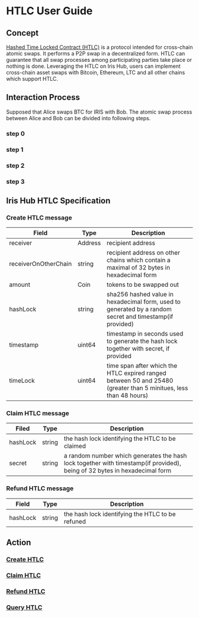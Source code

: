 # HTLC User Guide

## Concept

[Hashed Time Locked Contract (HTLC)]() is a protocol intended for cross-chain atomic swaps. It performs a P2P swap in a decentralized form. HTLC can guarantee that all swap processes among participating parties take place or nothing is done. Leveraging the HTLC on Iris Hub, users can implement cross-chain asset swaps with Bitcoin, Ethereum, LTC and all other chains which support HTLC.

## Interaction Process

Supposed that Alice swaps BTC for IRIS with Bob. The atomic swap process between Alice and Bob can be divided into following steps.

### step 0

### step 1

### step 2

### step 3


## Iris Hub HTLC Specification

### Create HTLC message

| **Field**       | **Type** | **Description**           |
|----------------|----------|------------------|
| receiver | Address | recipient address |
| receiverOnOtherChain | string | recipient address on other chains which contain a maximal of 32 bytes in hexadecimal form |
| amount | Coin | tokens to be swapped out |
| hashLock | string | sha256 hashed value in hexadecimal form, used to generated by a random secret and timestamp(if provided) |
| timestamp | uint64 | timestamp in seconds used to generate the hash lock together with secret, if provided|
| timeLock | uint64 | time span after which the HTLC expired ranged between 50 and 25480 (greater than 5 minitues, less than 48 hours) |

### Claim HTLC message

| **Filed**       | **Type** | **Description**           |
|----------------|----------|------------------|
| hashLock | string | the hash lock identifying the HTLC to be claimed |
| secret | string | a random number which generates the hash lock together with timestamp(if provided), being of 32 bytes in hexadecimal form |

### Refund HTLC message

| **Field**       | **Type** | **Description**           |
|----------------|----------|------------------|
| hashLock | string | the hash lock identifying the HTLC to be refuned |


## Action

### [Create HTLC]()
### [Claim HTLC]()
### [Refund HTLC]()
### [Query HTLC]()

